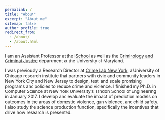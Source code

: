 ```yaml
---
permalink: /
title: "About"
excerpt: "About me"
sitemap: false
author_profile: true
redirect_from: 
  - /about/
  - /about.html
---
```


I am an Assistant Professor at the [iSchool](https://ischool.umd.edu/) as well as the [Criminology and Criminal Justice](https://ccjs.umd.edu/) department at the University of Maryland. 

I was previously a Research Director at [Crime Lab New York](https://urbanlabs.uchicago.edu/labs/crime-new-york), a University of Chicago research institute that partners with civic and community leaders in New York City and New Jersey to design, test, and scale promising programs and policies to reduce crime and violence. I finished my Ph.D. in Computer Science at New York University’s Tandon School of Engineering in January 2017. I develop and evaluate the impact of prediction models on outcomes in the areas of domestic violence, gun violence, and child safety. I also study the science production function, specifically the incentives that drive how research is presented.

